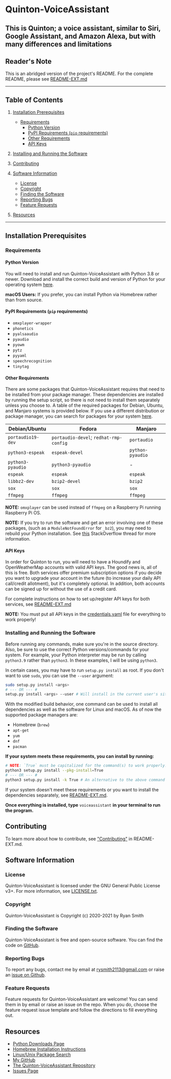 # Quinton-VoiceAssistant

## This is Quinton; a voice assistant, similar to Siri, Google Assistant, and Amazon Alexa, but with many differences and limitations

## Reader's Note

This is an abridged version of the project's README. For the complete README, please see [README-EXT.md](#README-EXT.md)

---

## Table of Contents

1. [Installation Prerequisites](#installation-prerequisites)
    * [Requirements](#requirements)
        * [Python Version](#python-version)
        * [PyPI Requirements (`pip` requirements)](#pypi-requirements-pip-requirements)
        * [Other Requirements](#other-requirements)
        * [API Keys](#api-keys)

2. [Installing and Running the Software](#installing-and-running-the-software)

3. [Contributing](#contributing)

4. [Software Information](#software-information)
    * [License](#license)
    * [Copyright](#copyright)
    * [Finding the Software](#finding-the-software)
    * [Reporting Bugs](#reporting-bugs)
    * [Feature Requests](#feature-requests)

5. [Resources](#resources)

---

## Installation Prerequisites

### Requirements

#### Python Version

You will need to install and run Quinton-VoiceAssistant with Python 3.8 or newer. Download and install the correct
build and version of Python for your operating system [here](https://python.org/downloads).

**macOS Users:** If you prefer, you can install Python via Homebrew rather than from source.

#### PyPI Requirements (`pip` requirements)

* `omxplayer-wrapper`
* `phonetics`
* `pyalsaaudio`
* `pyaudio`
* `pyowm`
* `pytz`
* `pyyaml`
* `speechrecognition`
* `tinytag`

#### Other Requirements

There are some packages that Quinton-VoiceAssistant requires that need to be installed from your package manager.
These dependencies are installed by running the setup script, so there is not need to install them separately unless
you choose to. A table of the required packages for Debian, Ubuntu, and Manjaro systems is provided below. If you use
a different distribution or package manager, you can search for packages for your system [here](https://pkgs.org).

| Debian/Ubuntu     | Fedora                                 | Manjaro          |
| ---------------   | ------                                 | -------          |
| `portaudio19-dev` | `portaudio-devel`; `redhat-rmp-config` | `portaudio`      |
| `python3-espeak`  | `espeak-devel`                         | `python-pyaudio` |
| `python3-pyaudio` | `python3-pyaudio`                      | -                |
| `espeak`          | `espeak`                               | `espeak`         |
| `libbz2-dev`      | `bzip2-devel`                          | `bzip2`          |
| `sox`             | `sox`                                  | `sox`            |
| `ffmpeg`          | `ffmpeg`                               | `ffmpeg`         |

**NOTE:** `omxplayer` can be used instead of `ffmpeg` on a Raspberry Pi running Raspberry Pi OS.

**NOTE:** If you try to run the software and get an error involving one of these packages, (such as a `ModuleNotFoundError`
for `_bz2`), you may need to rebuild your Python installation. See [this](https://stackoverflow.com/questions/12806122/missing-python-bz2-module)
StackOverflow thread for more information.

#### API Keys

In order for Quinton to run, you will need to have a Houndify and OpenWeatherMap accounts with valid API keys. The good news is, all of
this is free. Both services offer premium subscription options if you decide you want to upgrade your account in the future (to increase your daily API
call/credit allotment), but it's completely optional. In addition, both accounts can be signed up for without the use of a credit card.

For complete instructions on how to set up/register API keys for both services, see [README-EXT.md](#README-EXT.md)

**NOTE:** You must put all API keys in the [credentials.yaml](credentials.yaml) file for everything to work properly!

### Installing and Running the Software

Before running any commands, make sure you're in the source directory. Also, be sure to use the correct Python versions/commands
for your system. For example, your Python interpreter may be run by calling `python3.9` rather than `python3`. In these examples,
I will be using `python3`.

In certain cases, you may have to run `setup.py install` as root. If you don't want to use `sudo`, you can use the `--user` argument:

```bash
sudo setup.py install <args>
# --- OR --- #
setup.py install <args> --user # Will install in the current user's site-package directory
```

With the modified build behavior, one command can be used to install all dependencies as well as the software for Linux and macOS.
As of now the supported package managers are:

* Homebrew (`brew`)
* `apt-get`
* `yum`
* `dnf`
* `pacman`

**If your system meets these requirements, you can install by running:**

```bash
# NOTE: `True` must be capitalized for the command(s) to work properly.
python3 setup.py install --pkg-install=True
# --- OR --- #
python3 setup.py install -k True # An alternative to the above command
```

If your system doesn't meet these requirements or you want to install the dependencies separately, see
[README-EXT.md](README-EXT.md#manual-dependency-installation).

**Once everything is installed, type** `voiceassistant` **in your terminal to run the program.**

## Contributing

To learn more about how to contribute, see ["Contributing"](README-EXT.md#contributing) in README-EXT.md.

## Software Information

### License

Quinton-VoiceAssistant is licensed under the GNU General Public License v3+. For more information, see [LICENSE.txt](LICENSE.txt).

### Copyright

Quinton-VoiceAssistant is Copyright (c) 2020-2021 by Ryan Smith

### Finding the Software

Quinton-VoiceAssistant is free and open-source software. You can find the code on
[GitHub](https://www.github.com/Ryan-M-Smith/Quinton-VoiceAssistant).

### Reporting Bugs

To report any bugs, contact me by email at <rysmith2113@gmail.com> or raise an
[issue on Github](https://www.github.com/Ryan-M-Smith/Quinton-VoiceAssistant/issues).

### Feature Requests

Feature requests for Quinton-VoiceAssistant are welcome! You can send them in by email or
raise an issue on the repo. When you do, choose the feature request issue template and follow
the directions to fill everything out.

## Resources

* [Python Downloads Page](https://python.org/downloads)
* [Homebrew Installation Instructions](https://brew.sh)
* [Linux/Unix Package Search](https://pkgs.org)
* [My GitHub](https://www.github.com/Ryan-M-Smith)
* [The Quinton-VoiceAssistant Repository](https://www.github.com/Ryan-M-Smith/Quinton-VoiceAssistant)
* [Issues Page](https://www.github.com/Ryan-M-Smith/Quinton-VoiceAssistant/issues)
